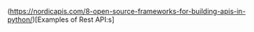 (https://nordicapis.com/8-open-source-frameworks-for-building-apis-in-python/)[Examples of Rest API:s]
